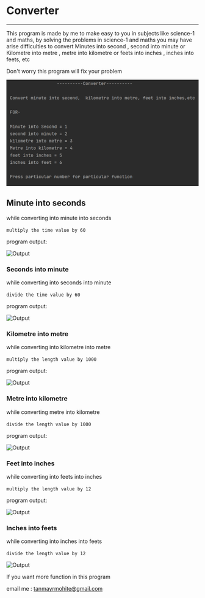 # Converter
<hr>

This program is made by me to make easy to you in subjects like science-1 and maths, by solving the problems in science-1 and maths you may have arise difficulties to convert Minutes into second , second into minute or Kilometre into metre , metre into kilometre or feets into inches , inches into feets, etc

Don't worry this program will fix your problem

![Output](outputs/p.png)

## Minute into seconds

while converting into minute into seconds

```multiply the time value by 60```

program output:

![Output](outputs/ms.png)

### Seconds into minute
while converting into seconds into minute

```divide the time value by 60```

program output:

![Output](outputs/sm.png)

### Kilometre into metre
while converting into kilometre into metre

```multiply the length value by 1000```

program output:

![Output](outputs/km.png)

### Metre into kilometre

while converting metre into kilometre

```divide the length value by 1000```

program output:

![Output](outputs/mk.png)

### Feet into inches
while converting into feets into inches

```multiply the length value by 12```

program output:

![Output](outputs/fi.png)

### Inches into feets
while converting into inches into feets

```divide the length value by 12```

![Output](outputs/if.png)


If you want more function in this program 

email me : tanmayrmohite@gmail.com

